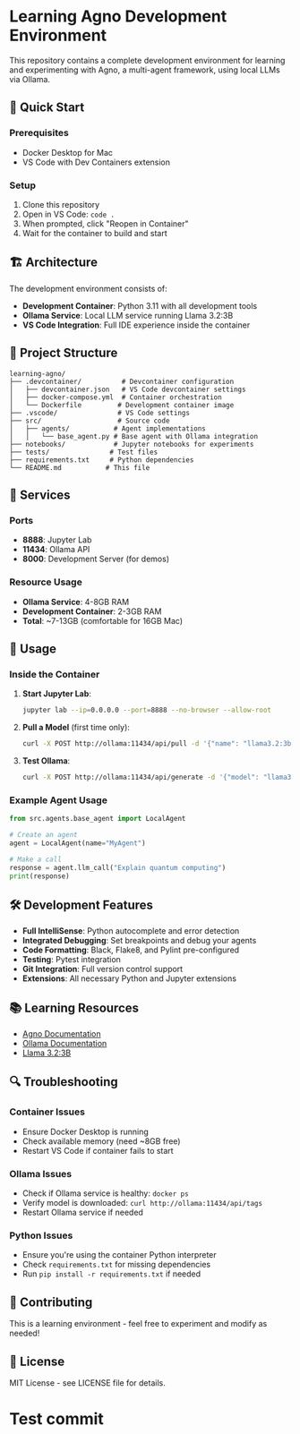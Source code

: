 # Learning Agno Development Environment

This repository contains a complete development environment for learning and experimenting with Agno, a multi-agent framework, using local LLMs via Ollama.

## 🚀 Quick Start

### Prerequisites

- Docker Desktop for Mac
- VS Code with Dev Containers extension

### Setup

1. Clone this repository
2. Open in VS Code: `code .`
3. When prompted, click "Reopen in Container"
4. Wait for the container to build and start

## 🏗️ Architecture

The development environment consists of:

- **Development Container**: Python 3.11 with all development tools
- **Ollama Service**: Local LLM service running Llama 3.2:3B
- **VS Code Integration**: Full IDE experience inside the container

## 📁 Project Structure

```
learning-agno/
├── .devcontainer/          # Devcontainer configuration
│   ├── devcontainer.json   # VS Code devcontainer settings
│   ├── docker-compose.yml  # Container orchestration
│   └── Dockerfile         # Development container image
├── .vscode/               # VS Code settings
├── src/                   # Source code
│   ├── agents/           # Agent implementations
│   │   └── base_agent.py # Base agent with Ollama integration
├── notebooks/            # Jupyter notebooks for experiments
├── tests/               # Test files
├── requirements.txt     # Python dependencies
└── README.md           # This file
```

## 🔧 Services

### Ports

- **8888**: Jupyter Lab
- **11434**: Ollama API
- **8000**: Development Server (for demos)

### Resource Usage

- **Ollama Service**: 4-8GB RAM
- **Development Container**: 2-3GB RAM
- **Total**: ~7-13GB (comfortable for 16GB Mac)

## 🎯 Usage

### Inside the Container

1. **Start Jupyter Lab**:

   ```bash
   jupyter lab --ip=0.0.0.0 --port=8888 --no-browser --allow-root
   ```

2. **Pull a Model** (first time only):

   ```bash
   curl -X POST http://ollama:11434/api/pull -d '{"name": "llama3.2:3b"}'
   ```

3. **Test Ollama**:
   ```bash
   curl -X POST http://ollama:11434/api/generate -d '{"model": "llama3.2:3b", "prompt": "Hello!"}'
   ```

### Example Agent Usage

```python
from src.agents.base_agent import LocalAgent

# Create an agent
agent = LocalAgent(name="MyAgent")

# Make a call
response = agent.llm_call("Explain quantum computing")
print(response)
```

## 🛠️ Development Features

- **Full IntelliSense**: Python autocomplete and error detection
- **Integrated Debugging**: Set breakpoints and debug your agents
- **Code Formatting**: Black, Flake8, and Pylint pre-configured
- **Testing**: Pytest integration
- **Git Integration**: Full version control support
- **Extensions**: All necessary Python and Jupyter extensions

## 📚 Learning Resources

- [Agno Documentation](https://docs.agno.com/)
- [Ollama Documentation](https://ollama.ai)
- [Llama 3.2:3B](https://ollama.com/library/llama3.2)

## 🔍 Troubleshooting

### Container Issues

- Ensure Docker Desktop is running
- Check available memory (need ~8GB free)
- Restart VS Code if container fails to start

### Ollama Issues

- Check if Ollama service is healthy: `docker ps`
- Verify model is downloaded: `curl http://ollama:11434/api/tags`
- Restart Ollama service if needed

### Python Issues

- Ensure you're using the container Python interpreter
- Check `requirements.txt` for missing dependencies
- Run `pip install -r requirements.txt` if needed

## 🤝 Contributing

This is a learning environment - feel free to experiment and modify as needed!

## 📄 License

MIT License - see LICENSE file for details.

# Test commit

